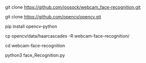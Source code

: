 git clone https://github.com/joosock/webcam_face-recognition.git

git clone https://github.com/opencv/opencv.git

pip install opencv-python

cp opencv/data/haarcascades -R webcam-face-recognition/

cd webcam-face-recognition

python3 face_Recognition.py

